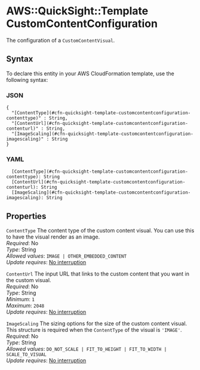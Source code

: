 # AWS::QuickSight::Template CustomContentConfiguration<a name="aws-properties-quicksight-template-customcontentconfiguration"></a>

The configuration of a `CustomContentVisual`\.

## Syntax<a name="aws-properties-quicksight-template-customcontentconfiguration-syntax"></a>

To declare this entity in your AWS CloudFormation template, use the following syntax:

### JSON<a name="aws-properties-quicksight-template-customcontentconfiguration-syntax.json"></a>

```
{
  "[ContentType](#cfn-quicksight-template-customcontentconfiguration-contenttype)" : String,
  "[ContentUrl](#cfn-quicksight-template-customcontentconfiguration-contenturl)" : String,
  "[ImageScaling](#cfn-quicksight-template-customcontentconfiguration-imagescaling)" : String
}
```

### YAML<a name="aws-properties-quicksight-template-customcontentconfiguration-syntax.yaml"></a>

```
  [ContentType](#cfn-quicksight-template-customcontentconfiguration-contenttype): String
  [ContentUrl](#cfn-quicksight-template-customcontentconfiguration-contenturl): String
  [ImageScaling](#cfn-quicksight-template-customcontentconfiguration-imagescaling): String
```

## Properties<a name="aws-properties-quicksight-template-customcontentconfiguration-properties"></a>

`ContentType`  <a name="cfn-quicksight-template-customcontentconfiguration-contenttype"></a>
The content type of the custom content visual\. You can use this to have the visual render as an image\.  
*Required*: No  
*Type*: String  
*Allowed values*: `IMAGE | OTHER_EMBEDDED_CONTENT`  
*Update requires*: [No interruption](https://docs.aws.amazon.com/AWSCloudFormation/latest/UserGuide/using-cfn-updating-stacks-update-behaviors.html#update-no-interrupt)

`ContentUrl`  <a name="cfn-quicksight-template-customcontentconfiguration-contenturl"></a>
The input URL that links to the custom content that you want in the custom visual\.  
*Required*: No  
*Type*: String  
*Minimum*: `1`  
*Maximum*: `2048`  
*Update requires*: [No interruption](https://docs.aws.amazon.com/AWSCloudFormation/latest/UserGuide/using-cfn-updating-stacks-update-behaviors.html#update-no-interrupt)

`ImageScaling`  <a name="cfn-quicksight-template-customcontentconfiguration-imagescaling"></a>
The sizing options for the size of the custom content visual\. This structure is required when the `ContentType` of the visual is `'IMAGE'`\.  
*Required*: No  
*Type*: String  
*Allowed values*: `DO_NOT_SCALE | FIT_TO_HEIGHT | FIT_TO_WIDTH | SCALE_TO_VISUAL`  
*Update requires*: [No interruption](https://docs.aws.amazon.com/AWSCloudFormation/latest/UserGuide/using-cfn-updating-stacks-update-behaviors.html#update-no-interrupt)